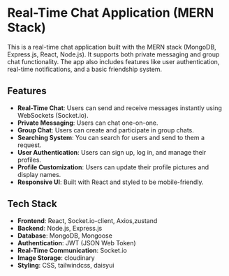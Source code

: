 # Real-Time Chat Application (MERN Stack)

This is a real-time chat application built with the MERN stack (MongoDB, Express.js, React, Node.js). It supports both private messaging and group chat functionality. The app also includes features like user authentication, real-time notifications, and a basic friendship system.

## Features

- **Real-Time Chat**: Users can send and receive messages instantly using WebSockets (Socket.io).
- **Private Messaging**: Users can chat one-on-one.
- **Group Chat**: Users can create and participate in group chats.
- **Searching System**: You can search for users and send to them a request.
- **User Authentication**: Users can sign up, log in, and manage their profiles.
- **Profile Customization**: Users can update their profile pictures and display names.
- **Responsive UI**: Built with React and styled to be mobile-friendly.

## Tech Stack

- **Frontend**: React, Socket.io-client, Axios,zustand
- **Backend**: Node.js, Express.js
- **Database**: MongoDB, Mongoose
- **Authentication**: JWT (JSON Web Token)
- **Real-Time Communication**: Socket.io
- **Image Storage**: cloudinary
- **Styling**: CSS, tailwindcss, daisyui